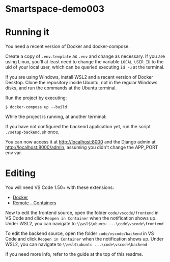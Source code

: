 # Smartspace-demo003

# Running it

You need a recent version of Docker and docker-compose.

Create a copy of `.env.template` as `.env` and change as
necessary. If you are using Linux, you'll at least need to
change the variable `LOCAL_USER_ID` to the uid of your local
user, which can be queried executing `id -u` at the terminal.

If you are using Windows, install WSL2 and a recent version
of Docker Desktop. Clone the repository inside Ubuntu, not
in the regular Windows disks, and run the commands at the
Ubuntu terminal.

Run the project by executing:

    $ docker-compose up --build

While the project is running, at another terminal:

If you have not configured the backend application yet, run
the script `./setup-backend.sh` once.

You can now access it at <http://localhost:8000> and the
Django admin at <http://localhost:8000/admin>, assuming you
didn't change the APP_PORT env var.


# Editing

You will need VS Code 1.50+ with these extensions:

- [Docker](https://marketplace.visualstudio.com/items?itemName=ms-azuretools.vscode-docker)
- [Remote - Containers](https://marketplace.visualstudio.com/items?itemName=ms-vscode-remote.remote-containers)

Now to edit the frontend source, open the folder `code/vscode/frontend`
in VS Code and click `Reopen in Container` when the notification
shows up. Under WSL2, you can navigate to `\\wsl$\ubuntu ...\code\vscode\frontend`

To edit the backend source, open the folder `code/vscode/backend`
in VS Code and click `Reopen in Container` when the notification
shows up. Under WSL2, you can navigate to `\\wsl$\ubuntu ...\code\vscode\backend`

If you need more info, refer to the guide at the top of this
readme.
